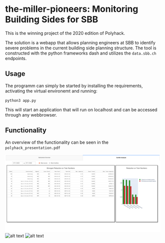# the-miller-pioneers: Monitoring Building Sides for SBB

This is the winning project of the 2020 edition of Polyhack. 

The solution is a webapp that allows planning engineers at SBB to identify severe problems in the current building side planning structure. The tool is constructed with the python frameworks dash and utilizes the `data.sbb.ch` endpoints.


## Usage
The programm can simply be started by installing the requirements, activating the virtual environemt and running:

```shell
python3 app.py
```

This will start an application that will run on localhost and can be accessed through any webbrowser. 

## Functionality
An overview of the functionality can be seen in the `polyhack_presentation.pdf`

![alt text](https://github.com/VincBar/the-miller-pioneers/blob/master/images/SBB_Bottleneck_1.png)
![alt text](https://github.com/VincBar/the-miller-pioneers/blob/master/images/SBB_Bottleneck_2.png)
![alt text](https://github.com/VincBar/the-miller-pioneers/blob/master/images/SBB_Bottleneck_3.png)
